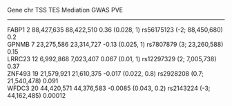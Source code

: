 

  Gene    chr      TSS          TES            Mediation                    GWAS                 PVE   
-------- ----- ------------ ------------ ---------------------- ----------------------------- ---------
 FABP1     2    88,427,635   88,422,510     0.36 (0.028, 1)      rs56175123 (-2; 88,450,680)     0.2   
 GPNMB     7    23,275,586   23,314,727     -0.13 (0.025, 1)      rs7807879 (3; 23,260,588)     0.15   
 LRRC23   12    6,992,868    7,023,407      0.067 (0.01, 1)      rs12297329 (2;  7,005,738)     0.37   
 ZNF493   19    21,579,921   21,610,375   -0.017 (0.022, 0.8)    rs2928208 (0.7; 21,540,478)    0.091  
 WFDC3    20    44,420,571   44,376,583   -0.0085 (0.043, 0.2)   rs2143224 (-3; 44,162,485)    0.00012 

